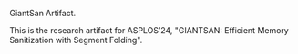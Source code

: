 GiantSan Artifact.

This is the research artifact for ASPLOS’24, "GIANTSAN: Efficient Memory Sanitization with Segment Folding".
